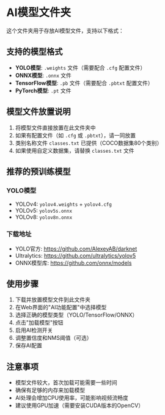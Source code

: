 # AI模型文件夹

这个文件夹用于存放AI模型文件，支持以下格式：

## 支持的模型格式

- **YOLO模型**: `.weights` 文件（需要配合 `.cfg` 配置文件）
- **ONNX模型**: `.onnx` 文件
- **TensorFlow模型**: `.pb` 文件（需要配合 `.pbtxt` 配置文件）
- **PyTorch模型**: `.pt` 文件

## 模型文件放置说明

1. 将模型文件直接放置在此文件夹中
2. 如果有配置文件（如 `.cfg` 或 `.pbtxt`），请一同放置
3. 类别名称文件 `classes.txt` 已提供（COCO数据集80个类别）
4. 如果使用自定义数据集，请替换 `classes.txt` 文件

## 推荐的预训练模型

### YOLO模型
- YOLOv4: `yolov4.weights` + `yolov4.cfg`
- YOLOv5: `yolov5s.onnx`
- YOLOv8: `yolov8n.onnx`

### 下载地址
- YOLO官方: https://github.com/AlexeyAB/darknet
- Ultralytics: https://github.com/ultralytics/yolov5
- ONNX模型库: https://github.com/onnx/models

## 使用步骤

1. 下载并放置模型文件到此文件夹
2. 在Web界面的"AI功能配置"中选择模型
3. 选择正确的模型类型（YOLO/TensorFlow/ONNX）
4. 点击"加载模型"按钮
5. 启用AI检测开关
6. 调整置信度和NMS阈值（可选）
7. 保存AI配置

## 注意事项

- 模型文件较大，首次加载可能需要一些时间
- 确保有足够的内存来加载模型
- AI处理会增加CPU使用率，可能影响视频流畅度
- 建议使用GPU加速（需要安装CUDA版本的OpenCV）